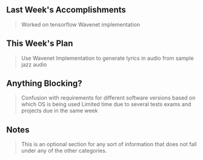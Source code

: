 ## Last Week's Accomplishments
> Worked on tensorflow Wavenet implementation

## This Week's Plan

> Use Wavenet Implementation to generate lyrics in audio from sample jazz audio
## Anything Blocking?
> Confusion with requirements for different software versions based on which OS is being used
> Limited time due to several tests exams and projects due in the same week
## Notes

> This is an optional section for any sort of information that does not fall under any of the other categories.
